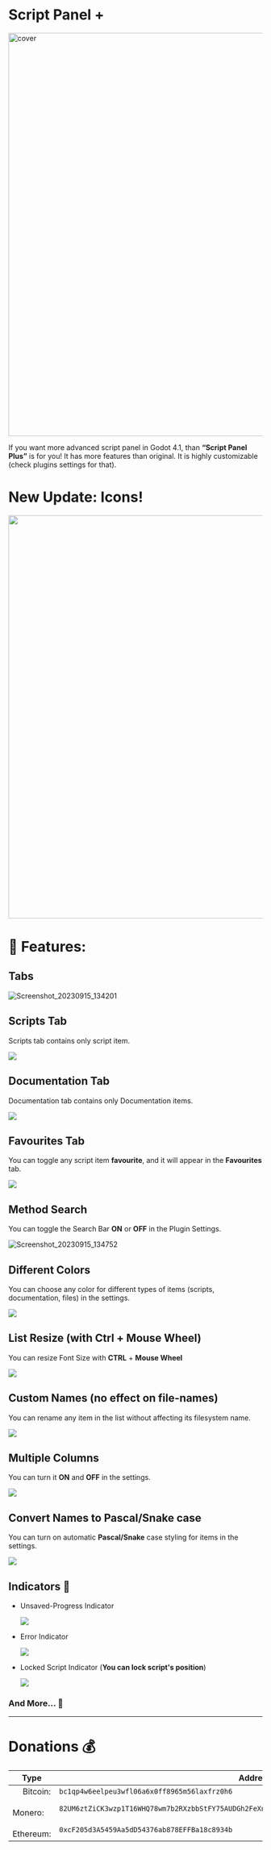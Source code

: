 # Script Panel +

<img width="800" alt="cover" src="addons/script_panel_plus/assets/promo.png">

If you want more advanced script panel in Godot 4.1, than **“Script Panel Plus”** is for you! It has more features than original. It is highly customizable (check plugins settings for that).

# New Update: Icons!

<img width="800" src="addons/script_panel_plus/assets/update.png"/>


# 💼 Features:

## Tabs

![Screenshot_20230915_134201](https://github.com/Loregret/script-panel-plus/assets/31369647/24fbd19c-d02f-42be-a625-614cade13722)

## Scripts Tab

Scripts tab contains only script item.

<img src="addons/script_panel_plus/assets/screenshots/scripts-tab.png"/>

## Documentation Tab

Documentation tab contains only Documentation items.

<img src="addons/script_panel_plus/assets/screenshots/docs-tab.png"/>

## Favourites Tab

You can toggle any script item **favourite**, and it will appear in the **Favourites** tab. 

<img src="addons/script_panel_plus/assets/screenshots/favs-tab.png"/>

## Method Search

You can toggle the Search Bar **ON** or **OFF** in the Plugin Settings.

![Screenshot_20230915_134752](https://github.com/Loregret/script-panel-plus/assets/31369647/8163525f-1bad-4e16-88c7-8623065d3f98)

## Different Colors

You can choose any color for different types of items (scripts, documentation, files) in the settings.

<img src="addons/script_panel_plus/assets/screenshots/script-colors.png"/>

## List Resize (**with Ctrl + Mouse Wheel**)

You can resize Font Size with **CTRL** + **Mouse Wheel**

<img src="addons/script_panel_plus/assets/screenshots/resize.png"/>

## Custom Names (**no effect on file-names**)

You can rename any item in the list without affecting its filesystem name.

<img src="addons/script_panel_plus/assets/screenshots/custom-name.png"/>

## Multiple Columns

You can turn it **ON** and **OFF** in the settings.

<img src="addons/script_panel_plus/assets/screenshots/multiple-columns.png"/>

## Convert Names to **Pascal/Snake** case

You can turn on automatic **Pascal/Snake** case styling for items in the settings.

<img src="addons/script_panel_plus/assets/screenshots/pascal-case.png"/>

## Indicators 🔔

- Unsaved-Progress Indicator
  
  <img src="addons/script_panel_plus/assets/screenshots/indicator1.png"/>

- Error Indicator
  
  <img src="addons/script_panel_plus/assets/screenshots/indicator2.png"/>

- Locked Script Indicator (**You can lock script's position**)
  
  <img src="addons/script_panel_plus/assets/screenshots/indicator3.png"/>

### And More... 🧮

---

# Donations 💰

| Type                                                                           | Address                                                                                           |
| ------------------------------------------------------------------------------ | ------------------------------------------------------------------------------------------------- |
| <img width="16" src="addons/script_panel_plus/assets/misc/btc.png"/> Bitcoin:  | `bc1qp4w6eelpeu3wfl06a6x0ff8965m56laxfrz0h6`                                                      |
| <img width="16" src="addons/script_panel_plus/assets/misc/xmr.png"/> Monero:   | `82UM6ztZiCK3wzp1T16WHQ78wm7b2RXzbbStFY75AUDGh2FeXnV5BVMdmQgeL4EyWEaQHVpF6gR244RPGkjsg2hk9dnSQiN` |
| <img width="16" src="addons/script_panel_plus/assets/misc/eth.png"/> Ethereum: | `0xcF205d3A5459Aa5dD54376ab878EFFBa18c8934b`                                                      |

